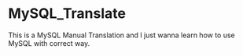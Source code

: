 # MySQL_Translate
This is a MySQL Manual Translation and I just wanna learn how to use MySQL with correct way. 
